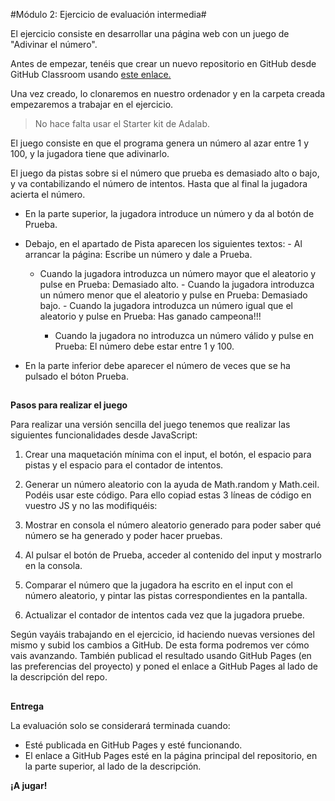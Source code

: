 ﻿#Módulo 2: Ejercicio de evaluación intermedia#

El ejercicio consiste en desarrollar una página web con un juego de "Adivinar el número".

Antes de empezar, tenéis que crear un nuevo repositorio en GitHub desde GitHub Classroom usando [este enlace.](https://classroom.github.com/a/EfWds3dA)

Una vez creado, lo clonaremos en nuestro ordenador y en la carpeta creada empezaremos a trabajar en el ejercicio.

> No hace falta usar el Starter kit de Adalab.

El juego consiste en que el programa genera un número al azar entre 1 y 100, y la jugadora tiene que adivinarlo.

El juego da pistas sobre si el número que prueba es demasiado alto o bajo, y va contabilizando el número de intentos. Hasta que al final la jugadora acierta el número.

- En la parte superior, la jugadora introduce un número y da al botón de Prueba.
- Debajo, en el apartado de Pista aparecen los siguientes textos: - Al arrancar la página: Escribe un número y dale a Prueba.

  - Cuando la jugadora introduzca un número mayor que el aleatorio y pulse en Prueba: Demasiado alto. - Cuando la jugadora introduzca un número menor que el aleatorio y pulse en Prueba: Demasiado bajo. - Cuando la jugadora introduzca un número igual que el aleatorio y pulse en Prueba: Has ganado campeona!!!

    - Cuando la jugadora no introduzca un número válido y pulse en Prueba: El número debe estar entre 1 y 100.

- En la parte inferior debe aparecer el número de veces que se ha pulsado el bóton Prueba.

##

**Pasos para realizar el juego**

Para realizar una versión sencilla del juego tenemos que realizar las siguientes funcionalidades desde JavaScript:

1.  Crear una maquetación mínima con el input, el botón, el espacio para pistas y el espacio para el contador de intentos.

2.  Generar un número aleatorio con la ayuda de Math.random y Math.ceil. Podéis usar este código. Para ello copiad estas 3 líneas de código en vuestro JS y no las modifiquéis:

3.  Mostrar en consola el número aleatorio generado para poder saber qué número se ha generado y poder hacer pruebas.

4.  Al pulsar el botón de Prueba, acceder al contenido del input y mostrarlo en la consola.

5.  Comparar el número que la jugadora ha escrito en el input con el número aleatorio, y pintar las pistas correspondientes en la pantalla.

6.  Actualizar el contador de intentos cada vez que la jugadora pruebe.

Según vayáis trabajando en el ejercicio, id haciendo nuevas versiones del mismo y subid los cambios a GitHub. De esta forma podremos ver cómo vais avanzando. También publicad el resultado usando GitHub Pages (en las preferencias del proyecto) y poned el enlace a GitHub Pages al lado de la descripción del repo.

##

**Entrega**

La evaluación solo se considerará terminada cuando:

- Esté publicada en GitHub Pages y esté funcionando.
- El enlace a GitHub Pages esté en la página principal del repositorio, en la parte superior, al lado de la descripción.

**¡A jugar!**
